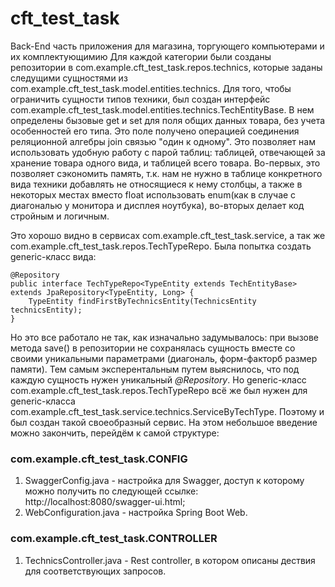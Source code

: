 # cft_test_task
Back-End часть приложения для магазина, торгующего компьютерами и их комплектующимию
Для каждой категории были созданы репозитории в com.example.cft_test_task.repos.technics, которые заданы следущими сущностями из com.example.cft_test_task.model.entities.technics.
Для того, чтобы ограничить сущности типов техники, был создан интерфейс com.example.cft_test_task.model.entities.technics.TechEntityBase. В нем определены бызовые get и set для поля
общих данных товара, без учета особенностей его типа. Это поле получено операцией соединения реляционной алгебры join связью "один к одному". Это позволяет нам использовать удобную 
работу с парой таблиц: таблицей, отвечающей за хранение товара одного вида, и таблицей всего товара. Во-первых, это позволяет сэкономить память, т.к. нам не нужно в таблице конкретного
вида техники добавлять не относящиеся к нему столбцы, а также в некоторых местах вместо float использовать enum(как в случае с диагональю у монитора и дисплея ноутбука), во-вторых делает
код стройным и логичным. 

Это хорошо видно в сервисах com.example.cft_test_task.service, а так же com.example.cft_test_task.repos.TechTypeRepo. Была попытка создать generic-класс вида:
````
@Repository
public interface TechTypeRepo<TypeEntity extends TechEntityBase> extends JpaRepository<TypeEntity, Long> {
    TypeEntity findFirstByTechnicsEntity(TechnicsEntity technicsEntity);
}

````
Но это все работало не так, как изначально задумывалось: при вызове метода save() в репозитории не сохранялась сущность вместе со своими уникальными параметрами (диагональ, форм-факторб
размер памяти). Тем самым эксперентальным путем выяснилось, что под каждую сущность нужен уникальный _@Repository_. Но generic-класс com.example.cft_test_task.repos.TechTypeRepo всё же был нужен для generic-класса com.example.cft_test_task.service.technics.ServiceByTechType.
Поэтому и был создан такой своеобразный сервис. На этом небольшое введение можно закончить, перейдём к самой структуре:

### com.example.cft_test_task.CONFIG
1. SwaggerConfig.java - настройка для Swagger, доступ к которому можно получить по следующей ссылке: http://localhost:8080/swagger-ui.html;
2. WebConfiguration.java - настройка Spring Boot Web.

### com.example.cft_test_task.CONTROLLER
1. TechnicsController.java - Rest controller, в котором описаны дествия для соответствующих запросов.  


